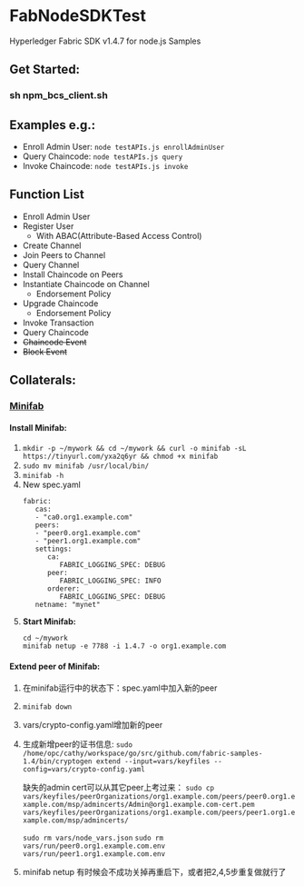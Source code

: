 # FabNodeSDKTest
Hyperledger Fabric SDK v1.4.7 for node.js Samples

## Get Started:
### sh npm_bcs_client.sh

## Examples e.g.:
   - Enroll Admin User: ```node testAPIs.js enrollAdminUser```
   - Query Chaincode: ```node testAPIs.js query```
   - Invoke Chaincode: ```node testAPIs.js invoke```


## Function List
  - Enroll Admin User
  - Register User
     - With ABAC(Attribute-Based Access Control)
  - Create Channel
  - Join Peers to Channel
  - Query Channel
  - Install Chaincode on Peers
  - Instantiate Chaincode on Channel
     - Endorsement Policy
  -	Upgrade Chaincode
     - Endorsement Policy
  -	Invoke Transaction 
  -	Query Chaincode
  - ~~Chaincode Event~~
  - ~~Block Event~~


## Collaterals: 
### [**Minifab**](https://github.com/hyperledger-labs/minifabric)
#### Install Minifab:
   1. ```mkdir -p ~/mywork && cd ~/mywork && curl -o minifab -sL https://tinyurl.com/yxa2q6yr && chmod +x minifab```
   2. ```sudo mv minifab /usr/local/bin/```
   3. ```minifab -h```
   4. New spec.yaml
      ```
      fabric:
         cas:
         - "ca0.org1.example.com"
         peers: 
         - "peer0.org1.example.com"
         - "peer1.org1.example.com"
         settings:
            ca:
               FABRIC_LOGGING_SPEC: DEBUG
            peer:
               FABRIC_LOGGING_SPEC: INFO
            orderer:
               FABRIC_LOGGING_SPEC: DEBUG
         netname: "mynet"
      ```
   5. **Start Minifab:**
      ```
      cd ~/mywork
      minifab netup -e 7788 -i 1.4.7 -o org1.example.com
      ```

#### Extend peer of Minifab:
   1. 在minifab运行中的状态下：spec.yaml中加入新的peer
   2. ```minifab down```
   3. vars/crypto-config.yaml增加新的peer
   4. 生成新增peer的证书信息: 
      ```sudo /home/opc/cathy/workspace/go/src/github.com/fabric-samples-1.4/bin/cryptogen extend --input=vars/keyfiles --config=vars/crypto-config.yaml```
     
      缺失的admin cert可以从其它peer上考过来：
      ```sudo cp vars/keyfiles/peerOrganizations/org1.example.com/peers/peer0.org1.example.com/msp/admincerts/Admin@org1.example.com-cert.pem vars/keyfiles/peerOrganizations/org1.example.com/peers/peer1.org1.example.com/msp/admincerts/```

      ```sudo rm vars/node_vars.json```
      ```sudo rm vars/run/peer0.org1.example.com.env vars/run/peer1.org1.example.com.env```

   5. minifab netup
   有时候会不成功关掉再重启下，或者把2,4,5步重复做就行了
